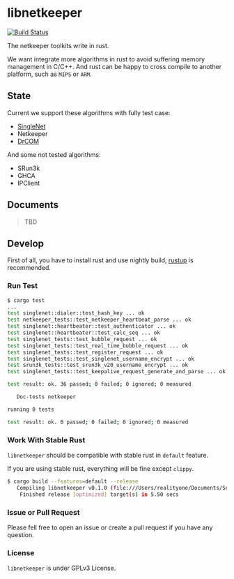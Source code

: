 # libnetkeeper

[![Build Status](https://travis-ci.org/realityone/libnetkeeper.svg?branch=master)](https://travis-ci.org/realityone/libnetkeeper)

The netkeeper toolkits write in rust.

We want integrate more algorithms in rust to avoid suffering memory management in C/C++.
And rust can be happy to cross compile to another platform, such as `MIPS` or `ARM`.

## State

Current we support these algorithms with fully test case:

- [SingleNet](https://github.com/singlenet/Anti_teNelgniS)
- Netkeeper
- [DrCOM](https://github.com/drcoms/drcom-generic)

And some not tested algorithms:

- SRun3k
- GHCA
- IPClient

## Documents

> TBD

## Develop

First of all, you have to install rust and use nightly build, [rustup](https://www.rustup.rs) is recommended.

### Run Test

```bash
$ cargo test
...
test singlenet::dialer::test_hash_key ... ok
test netkeeper_tests::test_netkeeper_heartbeat_parse ... ok
test singlenet::heartbeater::test_authenticator ... ok
test singlenet::heartbeater::test_calc_seq ... ok
test singlenet_tests::test_bubble_request ... ok
test singlenet_tests::test_real_time_bubble_request ... ok
test singlenet_tests::test_register_request ... ok
test singlenet_tests::test_singlenet_username_encrypt ... ok
test srun3k_tests::test_srun3k_v20_username_encrypt ... ok
test singlenet_tests::test_keepalive_request_generate_and_parse ... ok

test result: ok. 36 passed; 0 failed; 0 ignored; 0 measured

   Doc-tests netkeeper

running 0 tests

test result: ok. 0 passed; 0 failed; 0 ignored; 0 measured
```

### Work With Stable Rust

`libnetkeeper` should be compatible with stable rust in `default` feature.

If you are using stable rust, everything will be fine except `clippy`.

```bash
$ cargo build --features=default --release
   Compiling libnetkeeper v0.1.0 (file:///Users/realityone/Documents/Softs/libnetkeeper)
    Finished release [optimized] target(s) in 5.50 secs
```

### Issue or Pull Request

Please fell free to open an issue or create a pull request if you have any question.

### License

`libnetkeeper` is under GPLv3 License.